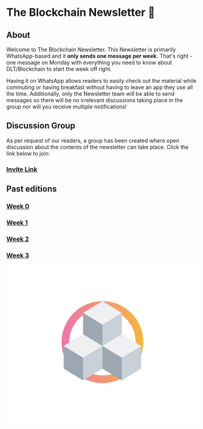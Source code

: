 # The Blockchain Newsletter 🚀

## About

Welcome to The Blockchain Newsletter.
This Newsletter is primarily WhatsApp-based and it **only sends one message per week.** That's right - one message on Monday with everything you need to know about DLT/Blockchain to start the week off right. 

Having it on WhatsApp allows readers to easily check out the material while commuting or having breakfast without having to leave an app they use all the time. Additionally, only the Newsletter team will be able to send messages so there will be no irrelevant discussions taking place in the group nor will you receive multiple notifications!

## Discussion Group

As per request of our readers, a group has been created where open discussion about the contents of the newsletter can take place. Click the link below to join:

### [Invite Link](https://chat.whatsapp.com/FYocurwfd4fHdHcnCvu61l)

## Past editions

### [Week 0](./editions/Week0.md)
### [Week 1](./editions/Week1.md)
### [Week 2](./editions/Week2.md)
### [Week 3](./editions/Week3.md)

![Logo](./assets/logo.png)
